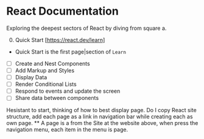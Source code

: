 # React Documentation
Exploring the deepest sectors of React by diving from square a. 

0. Quick Start [https://react.dev/learn]
- Quick Start is the first page|section of `Learn`
- [  ] Create and Nest Components
- [  ] Add Markup and Styles
- [  ] Display Data
- [  ] Render Conditional Lists
- [  ] Respond to events and update the screen
- [  ] Share data between components

Hesistant to start, thinking of how to best display page. Do I copy React site structure, add each page as a link in navigation bar while creating each as own page.
** A page is a from the Site at the website above, when press the navigation menu, each item in the menu is  page.